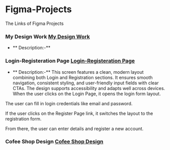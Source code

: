 # Figma-Projects
The Links of Figma Projects

### My Design Work [My Design Work](https://www.figma.com/design/JC87icBAmrsxTuZx1H2rZp/My-new-latest-project?node-id=0-1&t=rruyFN3zZ32di1bI-1)
 

- ** Description:-** 

### Login-Registeration Page  [Login-Registeration Page](https://www.figma.com/design/b1lCIMtN3a3utgir9TNwIC/Untitled?node-id=1-8&t=fwUtrvWOFKkIyoIn-1)
- ** Description:-** This screen features a clean, modern layout combining both Login and Registration sections. It ensures smooth navigation, consistent styling,
   and user-friendly input fields with clear CTAs. The design supports accessibility and adapts well across devices.
  When the user clicks on the Login Page, it opens the login form layout.

The user can fill in login credentials like email and password.

If the user clicks on the Register Page link, it switches the layout to the registration form.

From there, the user can enter details and register a new account.


### Cofee Shop Design [Cofee Shop Design](https://www.figma.com/design/TIdOTkRDXuuLU7D0N2pmk5/coffee-website?node-id=0-1&t=6OWMybILgArg1iol-1)

